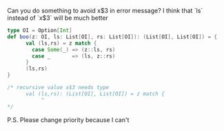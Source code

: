 Can you do something to avoid x$3 in error message? I think that `ls` instead of `x$3` will be much better

```scala
type OI = Option[Int]
def boo(z: OI, ls: List[OI], rs: List[OI]): (List[OI], List[OI]) = {
      val (ls,rs) = z match {
        case Some(_) => (z::ls, rs)
        case _       => (ls, z::rs)
      }
      (ls,rs)
}

/* recursive value x$3 needs type
      val (ls,rs): (List[OI], List[OI]) = z match {
           ^
*/
```

P.S. Please change priority because I can't 
